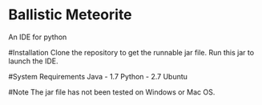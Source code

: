 # Ballistic Meteorite
An IDE for python

#Installation
Clone the repository to get the runnable jar file. Run this jar to launch the IDE.

#System Requirements
Java - 1.7
Python - 2.7
Ubuntu

#Note
The jar file has not been tested on Windows or Mac OS.
